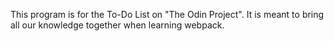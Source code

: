 This program is for the To-Do List on "The Odin Project". It is meant to bring all our knowledge together when learning webpack.